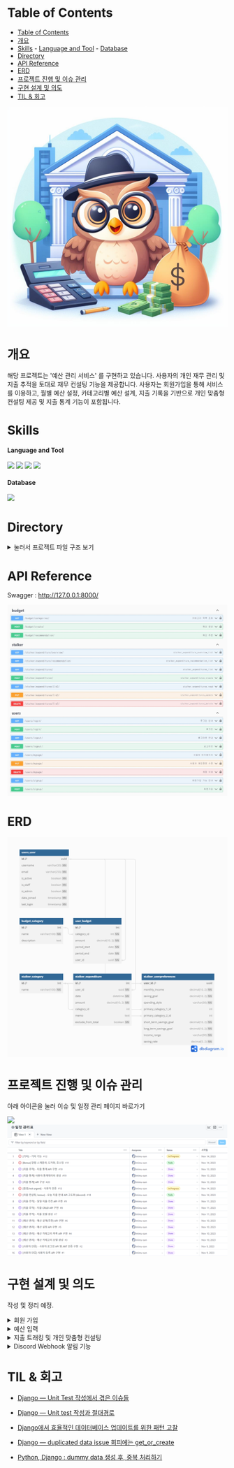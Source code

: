 # Table of Contents
- [Table of Contents](#table-of-contents)
- [개요](#개요)
- [Skills](#skills)
      - [Language and Tool](#language-and-tool)
      - [Database](#database)
- [Directory](#directory)
- [API Reference](#api-reference)
- [ERD](#erd)
- [프로젝트 진행 및 이슈 관리](#프로젝트-진행-및-이슈-관리)
- [구현 설계 및 의도](#구현-설계-및-의도)
- [TIL \& 회고](#til--회고)

![head-image](assets/images/head-image.jpg)


# 개요
해당 프로젝트는 '예산 관리 서비스' 를 구현하고 있습니다. 사용자의 개인 재무 관리 및 지출 추적을 토대로 재무 컨설팅 기능을 제공합니다. 사용자는 회원가입을 통해 서비스를 이용하고, 월별 예산 설정, 카테고리별 예산 설계, 지출 기록을 기반으로 개인 맞춤형 컨설팅 제공 및 지출 통계 기능이 포함됩니다.

# Skills
#### Language and Tool

<img src="https://img.shields.io/badge/django-092E20?style=for-the-badge&logo=django&logoColor=white">
<img src="https://img.shields.io/badge/python-3776AB?style=for-the-badge&logo=python&logoColor=white">
<img src="https://img.shields.io/badge/swagger-85EA2D?style=for-the-badge&logo=swagger&logoColor=white">
<img src="https://img.shields.io/badge/jwt-000000?style=for-the-badge&logo=jwt&logoColor=white">

#### Database

<img src="https://img.shields.io/badge/postgresql-4169E1?style=for-the-badge&logo=postgresql&logoColor=white">

# Directory
<details>
<summary>눌러서 프로젝트 파일 구조 보기</summary>
<pre>
budget-mgt-service
├─ .gitignore
├─ assets
│  └─ images
│     ├─ moneydb.png
│     ├─ moneydb_erd.png
│     └─ swagger.png
├─ budget
│  ├─ admin.py
│  ├─ apps.py
│  ├─ migrations
│  │  ├─ 0001_initial.py
│  │  ├─ 0002_alter_budgetcategory_name.py
│  │  └─ __init__.py
│  ├─ models.py
│  ├─ serializers.py
│  ├─ tests.py
│  ├─ urls.py
│  ├─ views.py
│  └─ __init__.py
├─ core
│  ├─ asgi.py
│  ├─ settings.py
│  ├─ urls.py
│  ├─ wsgi.py
│  └─ __init__.py
├─ dummy.py
├─ LICENSE
├─ manage.py
├─ README.md
├─ requirements.txt
├─ stalker
│  ├─ admin.py
│  ├─ apps.py
│  ├─ migrations
│  │  ├─ 0001_initial.py
│  │  ├─ 0002_userpreferences_income_range_and_more.py
│  │  └─ __init__.py
│  ├─ models.py
│  ├─ serializers.py
│  ├─ tests.py
│  ├─ urls.py
│  ├─ views.py
│  └─ __init__.py
├─ swagger.py
└─ users
   ├─ admin.py
   ├─ apps.py
   ├─ manager.py
   ├─ migrations
   │  ├─ 0001_initial.py
   │  └─ __init__.py
   ├─ models.py
   ├─ serializers.py
   ├─ tests.py
   ├─ urls.py
   ├─ views.py
   └─ __init__.py
</pre>
</details>

# API Reference
Swagger : http://127.0.0.1:8000/

![api](assets/images/swagger.png)

# ERD
![ERD](assets/images/moneydb_erd.png)


# 프로젝트 진행 및 이슈 관리
아래 아이콘을 눌러 이슈 및 일정 관리 페이지 바로가기

<a href="https://github.com/users/mireu-san/projects/5">
    <img src="https://img.shields.io/badge/github-000000?style=for-the-badge&logo=github&logoColor=white">
</a>
<a href="https://github.com/users/mireu-san/projects/5">
    <img src="assets/images/planner.png" alt="프로젝트 관리">
</a>

# 구현 설계 및 의도
작성 및 정리 예정.
<details>
<summary>회원 가입</summary>
<pre>
작성 예정
</pre>
</details>

<details>
<summary>예산 입력</summary>
<pre>
작성 예정
</pre>
</details>

<details>
<summary>지출 트래킹 및 개인 맞춤형 컨설팅</summary>
<pre>
작성 예정
</pre>
</details>

<details>
<summary>Discord Webhook 알림 기능</summary>
<pre>
작성 예정
</pre>
</details>

# TIL & 회고
- [Django — Unit Test 작성에서 겪은 이슈들](https://medium.com/@bellwoan/django-unit-test-%EC%9E%91%EC%84%B1%EC%97%90%EC%84%9C-%EA%B2%AA%EC%9D%80-%EC%9D%B4%EC%8A%88%EB%93%A4-ea4f7da18390)

- [Django — Unit test 작성과 절대경로](https://medium.com/@bellwoan/django-unit-test-%EC%9E%91%EC%84%B1%EA%B3%BC-%EC%A0%88%EB%8C%80%EA%B2%BD%EB%A1%9C-5c7f4d6dfea9)

- [Django에서 효율적인 데이터베이스 업데이트를 위한 패턴 고찰](https://medium.com/@bellwoan/django%EC%97%90%EC%84%9C-%ED%9A%A8%EC%9C%A8%EC%A0%81%EC%9D%B8-%EB%8D%B0%EC%9D%B4%ED%84%B0%EB%B2%A0%EC%9D%B4%EC%8A%A4-%EC%97%85%EB%8D%B0%EC%9D%B4%ED%8A%B8%EB%A5%BC-%EC%9C%84%ED%95%9C-%ED%8C%A8%ED%84%B4-%EA%B3%A0%EC%B0%B0-a3cdc2d22d8a)

- [Django — duplicated data issue 회피에는 get_or_create](https://medium.com/@bellwoan/django-duplicated-data-issue-%ED%9A%8C%ED%94%BC%EC%97%90%EB%8A%94-get-or-create-643a1c8d00c6)

- [Python, Django : dummy data 생성 후, 중복 처리하기](https://medium.com/@bellwoan/python-django-dummy-data-%EC%83%9D%EC%84%B1-%ED%9B%84-%EC%A4%91%EB%B3%B5-%EC%B2%98%EB%A6%AC%ED%95%98%EA%B8%B0-266a3b8fffba)